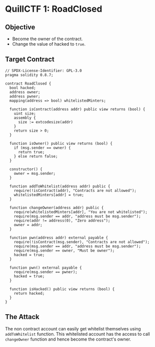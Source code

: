 # QuillCTF 1: RoadClosed 

## Objective
- Become the owner of the contract.
- Change the value of hacked to `true`.

## Target Contract
```solidity
// SPDX-License-Identifier: GPL-3.0
pragma solidity 0.8.7;

contract RoadClosed {
  bool hacked;
  address owner;
  address pwner;
  mapping(address => bool) whitelistedMinters;

  function isContract(address addr) public view returns (bool) {
    uint size;
    assembly {
      size := extcodesize(addr)
    }
    return size > 0;
  }

  function isOwner() public view returns (bool) {
    if (msg.sender == owner) {
      return true;
    } else return false;
  }

  constructor() {
    owner = msg.sender;
  }

  function addToWhitelist(address addr) public {
    require(!isContract(addr), "Contracts are not allowed");
    whitelistedMinters[addr] = true;
  }

  function changeOwner(address addr) public {
    require(whitelistedMinters[addr], "You are not whitelisted");
    require(msg.sender == addr, "address must be msg.sender");
    require(addr != address(0), "Zero address");
    owner = addr;
  }

  function pwn(address addr) external payable {
    require(!isContract(msg.sender), "Contracts are not allowed");
    require(msg.sender == addr, "address must be msg.sender");
    require(msg.sender == owner, "Must be owner");
    hacked = true;
  }

  function pwn() external payable {
    require(msg.sender == pwner);
    hacked = true;
  }

  function isHacked() public view returns (bool) {
    return hacked;
  }
}
```

## The Attack
The non contract account can easily get whitelist themselves using `addToWhitelist` function. This whitelisted account has the access to call `changeOwner` function and hence become the contract's owner.

